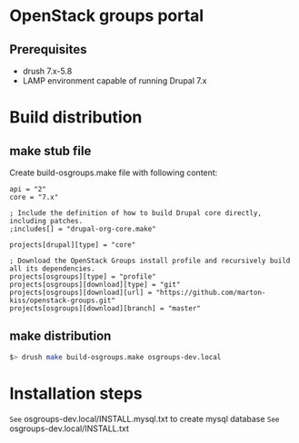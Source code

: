 OpenStack groups portal
=======================

Prerequisites
-------------

* drush 7.x-5.8
* LAMP environment capable of running Drupal 7.x

Build distribution
==================

make stub file
---------------

Create build-osgroups.make file with following content:
```
api = "2"
core = "7.x"

; Include the definition of how to build Drupal core directly, including patches.
;includes[] = "drupal-org-core.make"

projects[drupal][type] = "core"

; Download the OpenStack Groups install profile and recursively build all its dependencies.
projects[osgroups][type] = "profile"
projects[osgroups][download][type] = "git"
projects[osgroups][download][url] = "https://github.com/marton-kiss/openstack-groups.git"
projects[osgroups][download][branch] = "master"
```

make distribution
-----------------

```bash
$> drush make build-osgroups.make osgroups-dev.local
```

Installation steps
==================

`See` osgroups-dev.local/INSTALL.mysql.txt to create mysql database
`See` osgroups-dev.local/INSTALL.txt 


